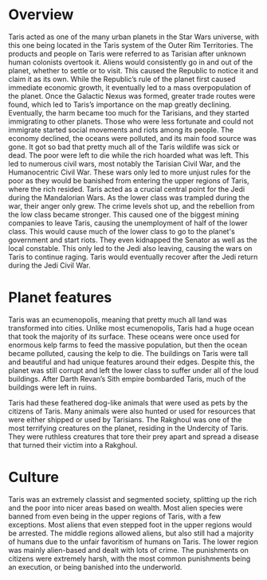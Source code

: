 # Overview

Taris acted as one of the many urban planets in the Star Wars universe, with this one being located in the Taris system of the Outer Rim Territories.
The products and people on Taris were referred to as Tarisian after unknown human colonists overtook it.
Aliens would consistently go in and out of the planet, whether to settle or to visit.
This caused the Republic to notice it and claim it as its own.
While the Republic’s rule of the planet first caused immediate economic growth, it eventually led to a mass overpopulation of the planet.
Once the Galactic Nexus was formed, greater trade routes were found, which led to Taris’s importance on the map greatly declining.
Eventually, the harm became too much for the Tarisians, and they started immigrating to other planets.
Those who were less fortunate and could not immigrate started social movements and riots among its people.
The economy declined, the oceans were polluted, and its main food source was gone.
It got so bad that pretty much all of the Taris wildlife was sick or dead.
The poor were left to die while the rich hoarded what was left.
This led to numerous civil wars, most notably the Tarisian Civil War, and the Humanocentric Civil War.
These wars only led to more unjust rules for the poor as they would be banished from entering the upper regions of Taris, where the rich resided.
Taris acted as a crucial central point for the Jedi during the Mandalorian Wars.
As the lower class was trampled during the war, their anger only grew.
The crime levels shot up, and the rebellion from the low class became stronger.
This caused one of the biggest mining companies to leave Taris, causing the unemployment of half of the lower class.
This would cause much of the lower class to go to the planet's government and start riots.
They even kidnapped the Senator as well as the local constable.
This only led to the Jedi also leaving, causing the wars on Taris to continue raging.
Taris would eventually recover after the Jedi return during the Jedi Civil War.

# Planet features

Taris was an ecumenopolis, meaning that pretty much all land was transformed into cities.
Unlike most ecumenopolis, Taris had a huge ocean that took the majority of its surface.
These oceans were once used for enormous kelp farms to feed the massive population, but then the ocean became polluted, causing the kelp to die.
The buildings on Taris were tall and beautiful and had unique features around their edges.
Despite this, the planet was still corrupt and left the lower class to suffer under all of the loud buildings.
After Darth Revan’s Sith empire bombarded Taris, much of the buildings were left in ruins.

Taris had these feathered dog-like animals that were used as pets by the citizens of Taris.
Many animals were also hunted or used for resources that were either shipped or used by Tarisians.
The Rakghoul was one of the most terrifying creatures on the planet, residing in the Undercity of Taris.
They were ruthless creatures that tore their prey apart and spread a disease that turned their victim into a Rakghoul.

# Culture

Taris was an extremely classist and segmented society, splitting up the rich and the poor into nicer areas based on wealth.
Most alien species were banned from even being in the upper regions of Taris, with a few exceptions.
Most aliens that even stepped foot in the upper regions would be arrested.
The middle regions allowed aliens, but also still had a majority of humans due to the unfair favoritism of humans on Taris.
The lower region was mainly alien-based and dealt with lots of crime.
The punishments on citizens were extremely harsh, with the most common punishments being an execution, or being banished into the underworld.

